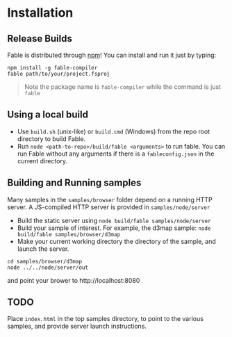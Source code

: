 # Installation

## Release Builds

Fable is distributed through [npm](https://www.npmjs.com/package/fable-compiler)! You can install and run it just by typing:

```shell
npm install -g fable-compiler
fable path/to/your/project.fsproj
```

> Note the package name is `fable-compiler` while the command is just `fable`

## Using a local build

- Use `build.sh` (unix-like) or `build.cmd` (Windows) from the repo root directory to build Fable.
- Run `node <path-to-repo>/build/fable <arguments>` to run fable. You can run Fable without any arguments if there is a `fableconfig.json` in the current directory. 
 
## Building and Running samples

Many samples in the `samples/browser` folder depend on a running HTTP server.  A JS-compiled HTTP server is provided in `samples/node/server`

- Build the static server using `node build/fable samples/node/server`
- Build your sample of interest. For example, the d3map sample: `node build/fable samples/browser/d3map` 
- Make your current working directory the directory of the sample, and launch the server.
```
cd samples/browser/d3map
node ../../node/server/out
```
and point your brower to http://localhost:8080 

## TODO

Place `index.html` in the top samples directory, to point to the various samples, and provide server launch instructions.
